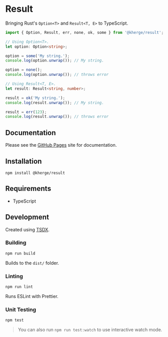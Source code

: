 # Result

Bringing Rust's `Option<T>` and `Result<T, E>` to TypeScript.

```ts
import { Option, Result, err, none, ok, some } from '@kherge/result';

// Using Option<T>.
let option: Option<string>;

option = some('My string.');
console.log(option.unwrap()); // My string.

option = none();
console.log(option.unwrap()); // throws error

// Using Result<T, E>.
let result: Result<string, number>;

result = ok('My string.');
console.log(result.unwrap()); // My string.

result = err(123);
console.log(result.unwrap()); // throws error
```

## Documentation

Please see the [GitHub Pages][] site for documentation.

[github pages]: https://github.io/kherge/js.result

## Installation

    npm install @kherge/result

## Requirements

- TypeScript

## Development

Created using [TSDX](https://tsdx.io/).

### Building

    npm run build

Builds to the `dist/` folder.

### Linting

    npm run lint

Runs ESLint with Prettier.

### Unit Testing

    npm test

> You can also run `npm run test:watch` to use interactive watch mode.
